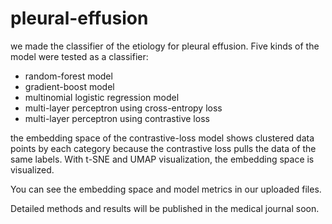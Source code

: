 # pleural-effusion
we made the classifier of the etiology for pleural effusion. 
Five kinds of the model were tested as a classifier: 
* random-forest model
* gradient-boost model
* multinomial logistic regression model 
* multi-layer perceptron using cross-entropy loss
* multi-layer perceptron using contrastive loss 

the embedding space of the contrastive-loss model shows clustered data points by each category because the contrastive loss pulls the data of the same labels.
With t-SNE and UMAP visualization, the embedding space is visualized. 

You can see the embedding space and model metrics in our uploaded files.

Detailed methods and results will be published in the medical journal soon. 
